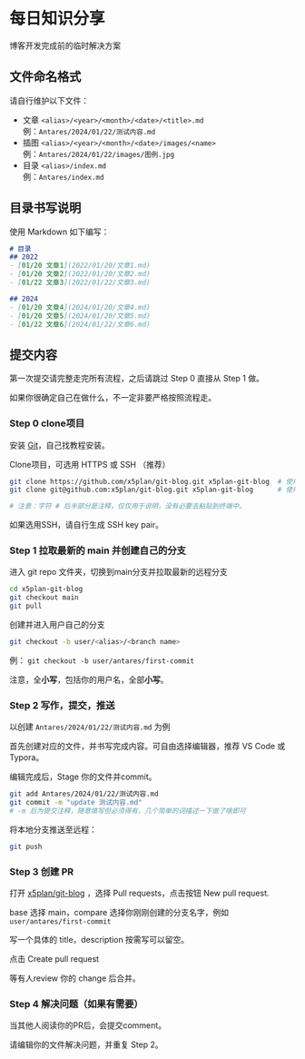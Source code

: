 # 每日知识分享
博客开发完成前的临时解决方案


## 文件命名格式
请自行维护以下文件：
- 文章 `<alias>/<year>/<month>/<date>/<title>.md`  
  例：`Antares/2024/01/22/测试内容.md`
- 插图 `<alias>/<year>/<month>/<date>/images/<name>`  
  例：`Antares/2024/01/22/images/图例.jpg`
- 目录 `<alias>/index.md`  
  例：`Antares/index.md`  

## 目录书写说明
使用 Markdown 如下编写：
```md
# 目录
## 2022
- [01/20 文章1](2022/01/20/文章1.md)
- [01/20 文章2](2022/01/20/文章2.md)
- [01/22 文章3](2022/01/22/文章3.md)

## 2024
- [01/20 文章4](2024/01/20/文章4.md)
- [01/20 文章5](2024/01/20/文章5.md)
- [01/22 文章6](2024/01/22/文章6.md)
```

## 提交内容

第一次提交请完整走完所有流程，之后请跳过 Step 0 直接从 Step 1 做。

如果你很确定自己在做什么，不一定非要严格按照流程走。

### Step 0 clone项目

安装 [Git](https://git-scm.com/)，自己找教程安装。

Clone项目，可选用 HTTPS 或 SSH （推荐）

```sh
git clone https://github.com/x5plan/git-blog.git x5plan-git-blog  # 使用 https
git clone git@github.com:x5plan/git-blog.git x5plan-git-blog      # 使用 ssh

# 注意：字符 # 后半部分是注释，仅仅用于说明，没有必要去粘贴到终端中。
```

如果选用SSH，请自行生成 SSH key pair。

### Step 1 拉取最新的 main 并创建自己的分支

进入 git repo 文件夹，切换到main分支并拉取最新的远程分支

```sh
cd x5plan-git-blog
git checkout main
git pull
```

创建并进入用户自己的分支

```sh
git checkout -b user/<alias>/<branch name>
```

例： `git checkout -b user/antares/first-commit`

注意，全**小写**，包括你的用户名，全部**小写**。

### Step 2 写作，提交，推送

以创建 `Antares/2024/01/22/测试内容.md` 为例

首先创建对应的文件，并书写完成内容。可自由选择编辑器，推荐 VS Code 或 Typora。

编辑完成后，Stage 你的文件并commit。

```sh
git add Antares/2024/01/22/测试内容.md
git commit -m "update 测试内容.md" 
# -m 后为提交注释，随意填写但必须得有，几个简单的词描述一下做了啥即可
```

将本地分支推送至远程：

```sh
git push
```

### Step 3 创建 PR

打开 [x5plan/git-blog](https://github.com/x5plan/git-blog) ，选择 Pull requests，点击按钮 New pull request.

base 选择 main，compare 选择你刚刚创建的分支名字，例如  `user/antares/first-commit`

写一个具体的 title，description 按需写可以留空。

点击 Create pull request

等有人review 你的 change 后合并。

### Step 4 解决问题（如果有需要）

当其他人阅读你的PR后，会提交comment。

请编辑你的文件解决问题，并重复 Step 2。
